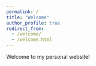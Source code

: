 ```yaml
---
permalink: /
title: "Welcome"
author_profile: true
redirect_from: 
  - /welcome/
  - /welcome.html
---
```


Welcome to my personal website!

<!-- 
此处留待稍后添加内容
您可以在这里添加简短的欢迎语、个人照片或其他首页内容
-->


